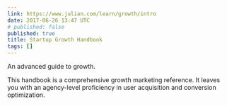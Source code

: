```yaml
---
link: https://www.julian.com/learn/growth/intro
date: 2017-06-26 13:47 UTC
# published: false
published: true
title: Startup Growth Handbook
tags: []
---
```


An advanced guide to growth.

This handbook is a comprehensive growth marketing reference. It leaves you with an agency-level proficiency in user acquisition and conversion optimization.
